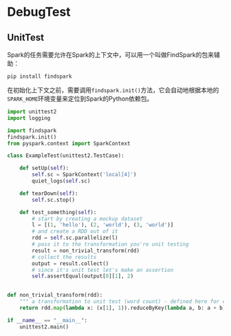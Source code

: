  

# DebugTest

## UnitTest

Spark的任务需要允许在Spark的上下文中，可以用一个叫做FindSpark的包来辅助：

``` 
pip install findspark 
```

在初始化上下文之前，需要调用```findspark.init()```方法，它会自动地根据本地的`SPARK_HOME`环境变量来定位到Spark的Python依赖包。

``` python
import unittest2
import logging

import findspark
findspark.init()
from pyspark.context import SparkContext

class ExampleTest(unittest2.TestCase):

    def setUp(self):
        self.sc = SparkContext('local[4]')
        quiet_logs(self.sc)

    def tearDown(self):
        self.sc.stop()

    def test_something(self):
        # start by creating a mockup dataset
        l = [(1, 'hello'), (2, 'world'), (3, 'world')]
        # and create a RDD out of it
        rdd = self.sc.parallelize(l)
        # pass it to the transformation you're unit testing
        result = non_trivial_transform(rdd)        
        # collect the results
        output = result.collect()
        # since it's unit test let's make an assertion
        self.assertEqual(output[0][1], 2)
        

def non_trivial_transform(rdd):
    """ a transformation to unit test (word count) - defined here for convenience only"""
    return rdd.map(lambda x: (x[1], 1)).reduceByKey(lambda a, b: a + b)

if __name__ == "__main__":
    unittest2.main()
```
